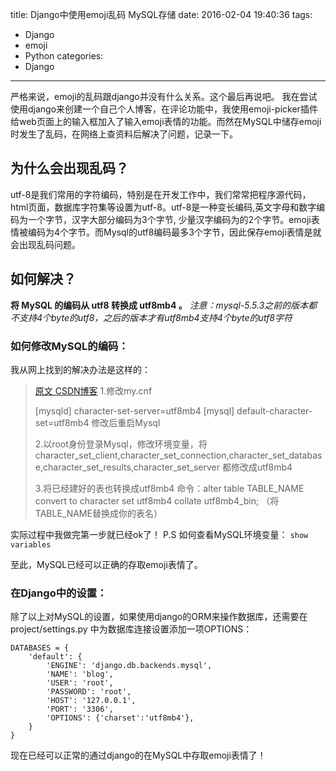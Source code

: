 title: Django中使用emoji乱码 MySQL存储
date: 2016-02-04 19:40:36
tags:
- Django
- emoji
- Python
categories:
- Django
---
严格来说，emoji的乱码跟django并没有什么关系。这个最后再说吧。
我在尝试使用django来创建一个自己个人博客，在评论功能中，我使用emoji-picker插件给web页面上的输入框加入了输入emoji表情的功能。而然在MySQL中储存emoji时发生了乱码，在网络上查资料后解决了问题，记录一下。
<!--more-->

## 为什么会出现乱码？
utf-8是我们常用的字符编码，特别是在开发工作中，我们常常把程序源代码，html页面，数据库字符集等设置为utf-8。utf-8是一种变长编码,英文字母和数字编码为一个字节，汉字大部分编码为3个字节, 少量汉字编码为的2个字节。emoji表情被编码为4个字节。而Mysql的utf8编码最多3个字节，因此保存emoji表情是就会出现乱码问题。

## 如何解决？
**将 MySQL 的编码从 utf8 转换成 utf8mb4 。**
*注意：mysql-5.5.3之前的版本都不支持4个byte的utf8，之后的版本才有utf8mb4支持4个byte的utf8字符*
### 如何修改MySQL的编码：
我从网上找到的解决办法是这样的：
>[原文 CSDN博客](http://blog.csdn.net/likendsl/article/details/7530979)
>1.修改my.cnf
>
>[mysqld]
>character-set-server=utf8mb4
>[mysql]
>default-character-set=utf8mb4
>修改后重启Mysql
>
>2.以root身份登录Mysql，修改环境变量，将character_set_client,character_set_connection,character_set_database,character_set_results,character_set_server 都修改成utf8mb4
>
>3.将已经建好的表也转换成utf8mb4
>命令：alter table TABLE_NAME convert to character set utf8mb4 collate utf8mb4_bin; （将TABLE_NAME替换成你的表名）

实际过程中我做完第一步就已经ok了！
P.S 如何查看MySQL环境变量：
`show variables`

至此，MySQL已经可以正确的存取emoji表情了。

### 在Django中的设置：
除了以上对MySQL的设置，如果使用django的ORM来操作数据库，还需要在 project/settings.py 中为数据库连接设置添加一项OPTIONS：
```
DATABASES = {
    'default': {
        'ENGINE': 'django.db.backends.mysql',
        'NAME': 'blog',
        'USER': 'root',
        'PASSWORD': 'root',
        'HOST': '127.0.0.1',
        'PORT': '3306',
        'OPTIONS': {'charset':'utf8mb4'},
    }
}
```
现在已经可以正常的通过django的在MySQL中存取emoji表情了！